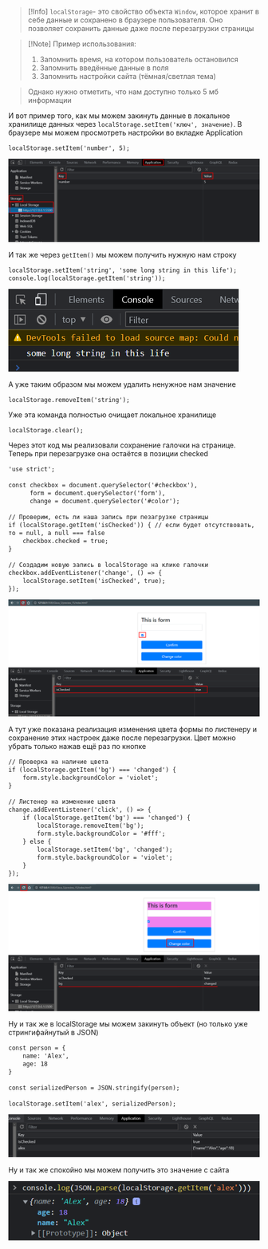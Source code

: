 
> [!Info] `localStorage`- это свойство объекта `Window`, которое хранит в себе данные и сохранено в браузере пользователя. Оно позволяет сохранить данные даже после перезагрузки страницы

>[!Note] Пример использования: 
> 1) Запомнить время, на котором пользователь остановился
> 2) Запомнить введённые данные в поля
> 3) Запомнить настройки сайта (тёмная/светлая тема)

> Однако нужно отметить, что нам доступно только 5 мб информации

И вот пример того, как мы можем закинуть данные в локальное хранилище данных через `localStorage.setItem('ключ', значение)`. В браузере мы можем просмотреть настройки во вкладке Application

```JS
localStorage.setItem('number', 5);
```
![](_png/c3ca5a917913d54e01bc70301f8635f1.png)

И так же через `getItem()` мы можем получить нужную нам строку

```JS
localStorage.setItem('string', 'some long string in this life');
console.log(localStorage.getItem('string'));
```
![](_png/889f62bf4497784d753ccd575b7ed7f1.png)

А уже таким образом мы можем удалить ненужное нам значение

```JS
localStorage.removeItem('string');
```

Уже эта команда полностью очищает локальное хранилище

```JS
localStorage.clear();
```

Через этот код мы реализовали сохранение галочки на странице. Теперь при перезагрузке она остаётся в позиции checked

```JS
'use strict';

const checkbox = document.querySelector('#checkbox'),
      form = document.querySelector('form'),
      change = document.querySelector('#color');
      
// Проверим, есть ли наша запись при пезагрузке страницы
if (localStorage.getItem('isChecked')) { // если будет отсутствовать, то = null, а null === false
    checkbox.checked = true;
}

// Создадим новую запись в localStorage на клике галочки
checkbox.addEventListener('change', () => {
    localStorage.setItem('isChecked', true);
});
```
![](_png/cb9869be6679e54b394207480f3f6141.png)

А тут уже показана реализация изменения цвета формы по листенеру и сохранение этих настроек даже после перезагрузки. Цвет можно убрать только нажав ещё раз по кнопке

```JS
// Проверка на наличие цвета
if (localStorage.getItem('bg') === 'changed') {
    form.style.backgroundColor = 'violet';
}

// Листенер на изменение цвета
change.addEventListener('click', () => {
    if (localStorage.getItem('bg') === 'changed') {
        localStorage.removeItem('bg');
        form.style.backgroundColor = '#fff';
    } else {
        localStorage.setItem('bg', 'changed');
        form.style.backgroundColor = 'violet';
    }
});
```
![](_png/7b4645045517bf4a572e06b83af8a0ee.png)

Ну и так же в localStorage мы можем закинуть объект (но только уже стрингифайнутый в JSON)

```JS
const person = {
    name: 'Alex',
    age: 18
}

const serializedPerson = JSON.stringify(person);

localStorage.setItem('alex', serializedPerson);
```
![](_png/0af0e4a8147d5e3d2eef0dd7bd336988.png)

Ну и так же спокойно мы можем получить это значение с сайта

![](_png/33df848ac414bf985f9cbd2e8dec9765.png)